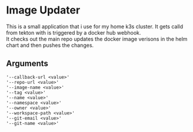 # Image Updater

This is a small application that i use for my home k3s cluster. It gets calld from tekton with is triggered by a docker hub webhook.   
It checks out the main repo updates the docker image verisons in the helm chart and then pushes the changes.

## Arguments
    '--callback-url <value>'
    '--repo-url <value>'
    '--image-name <value>'
    '--tag <value>'
    '--name <value>'
    '--namespace <value>'
    '--owner <value>'
    '--workspace-path <value>'
    '--git-email <value>'
    '--git-name <value>'
